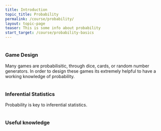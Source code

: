 ```yaml
---
title: Introduction
topic_title: Probability
permalink: /course/probability/
layout: topic-page
teaser: This is some info about probability
start_target: /course/probability-basics
---
```


<div class="col-sm-4">
    <h1 class="text-center"><i class="fa fa-gamepad" aria-hidden="true"></i></h1>
    <h3 class="text-center">Game Design</h3>
    <p>Many games are probabilisitic, through dice, cards, or random number generators. In order to design these games its extremely helpful to have a working knowledge of probability.</p>
</div>

<div class="col-sm-4">
    <h1 class="text-center"><i class="fa fa-line-chart" aria-hidden="true"></i></h1>
    <h3 class="text-center">Inferential Statistics</h3>
    <p>Probability is key to inferential statistics.</p>
</div>

<div class="col-sm-4">
    <h1 class="text-center"><i class="fa fa-cogs" aria-hidden="true"></i></h1>
    <h3 class="text-center">Useful knowledge</h3>
    <p></p>
</div>
